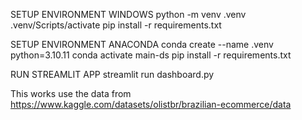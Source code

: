 SETUP ENVIRONMENT WINDOWS
python -m venv .venv
.venv/Scripts/activate
pip install -r requirements.txt

SETUP ENVIRONMENT ANACONDA
conda create --name .venv python=3.10.11
conda activate main-ds
pip install -r requirements.txt

RUN STREAMLIT APP
streamlit run dashboard.py

This works use the data from https://www.kaggle.com/datasets/olistbr/brazilian-ecommerce/data 
